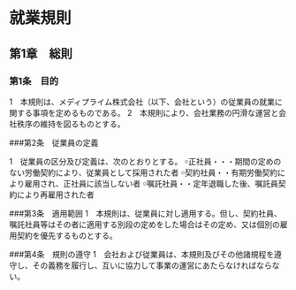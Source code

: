 # 就業規則
## 第1章　総則
### 第1条　目的

1　本規則は、メディプライム株式会社（以下、会社という）の従業員の就業に関する事項を定めるものである。
2　本規則により、会社業務の円滑な運営と会社秩序の維持を図るものとする。

###第2条　従業員の定義

1　従業員の区分及び定義は、次のとおりとする。
	￮正社員・・・期間の定めのない労働契約により、従業員として採用された者
	￮契約社員・・有期労働契約により雇用され、正社員に該当しない者
	￮嘱託社員・・定年退職した後、嘱託員契約により再雇用された者

###第3条　適用範囲
1　本規則は、従業員に対し適用する。但し、契約社員、嘱託社員等はその者に適用する別段の定めをした場合はその定め、又は個別の雇用契約を優先するものとする。

###第4条　規則の遵守
1　会社および従業員は、本規則及びその他諸規程を遵守し、その義務を履行し、互いに協力して事業の運営にあたらなければならない。

